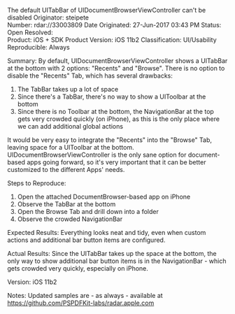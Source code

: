 The default UITabBar of UIDocumentBrowserViewController can't be disabled
Originator:	steipete	
Number:	rdar://33003809	Date Originated:	27-Jun-2017 03:43 PM
Status:	Open	Resolved:	
Product:	iOS + SDK	Product Version:	iOS 11b2
Classification:	UI/Usability	Reproducible:	Always
 
Summary:
By default, UIDocumentBrowserViewController shows a UITabBar at the bottom with 2 options: "Recents" and "Browse". There is no option to disable the "Recents" Tab, which has several drawbacks:
 1. The TabBar takes up a lot of space
 2. Since there's a TabBar, there's no way to show a UIToolbar at the bottom
 3. Since there is no Toolbar at the bottom, the NavigationBar at the top gets very crowded quickly (on iPhone), as this is the only place where we can add additional global actions
 
 It would be very easy to integrate the "Recents" into the "Browse" Tab, leaving space for a UIToolbar at the bottom. UIDocumentBrowserViewController is the only sane option for document-based apps going forward, so it's very important that it can be better customized to the different Apps' needs.

Steps to Reproduce:
1. Open the attached DocumentBrowser-based app on iPhone
2. Observe the TabBar at the bottom
3. Open the Browse Tab and drill down into a folder
4. Observe the crowded NavigationBar

Expected Results:
Everything looks neat and tidy, even when custom actions and additional bar button items are configured.

Actual Results:
Since the UITabBar takes up the space at the bottom, the only way to show additional bar button items is in the NavigationBar - which gets crowded very quickly, especially on iPhone.

Version:
iOS 11b2

Notes:
 Updated samples are - as always - available at https://github.com/PSPDFKit-labs/radar.apple.com